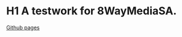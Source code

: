 # H1 A testwork for 8WayMediaSA.
[Github pages](https://kapsse.github.io/testwork-carousel/dist/index.html)
